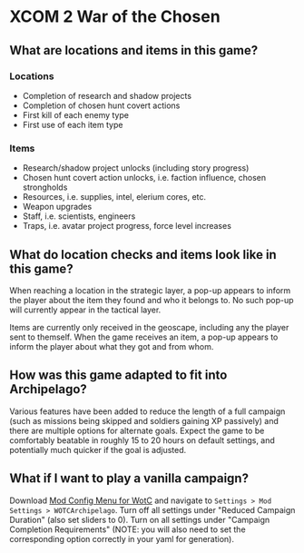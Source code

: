 # XCOM 2 War of the Chosen

## What are locations and items in this game?

### Locations

- Completion of research and shadow projects
- Completion of chosen hunt covert actions
- First kill of each enemy type
- First use of each item type

### Items

- Research/shadow project unlocks (including story progress)
- Chosen hunt covert action unlocks, i.e. faction influence, chosen strongholds
- Resources, i.e. supplies, intel, elerium cores, etc.
- Weapon upgrades
- Staff, i.e. scientists, engineers
- Traps, i.e. avatar project progress, force level increases

## What do location checks and items look like in this game?

When reaching a location in the strategic layer, a pop-up appears to inform the player about the item they found and who it belongs to. No such pop-up will currently appear in the tactical layer.

Items are currently only received in the geoscape, including any the player sent to themself. When the game receives an item, a pop-up appears to inform the player about what they got and from whom.

## How was this game adapted to fit into Archipelago?

Various features have been added to reduce the length of a full campaign (such as missions being skipped and soldiers gaining XP passively) and there are multiple options for alternate goals. Expect the game to be comfortably beatable in roughly 15 to 20 hours on default settings, and potentially much quicker if the goal is adjusted.

## What if I want to play a vanilla campaign?

Download [Mod Config Menu for WotC](https://steamcommunity.com/sharedfiles/filedetails/?id=667104300) and navigate to `Settings > Mod Settings > WOTCArchipelago`. Turn off all settings under "Reduced Campaign Duration" (also set sliders to 0). Turn on all settings under "Campaign Completion Requirements" (NOTE: you will also need to set the corresponding option correctly in your yaml for generation).
